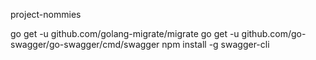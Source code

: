 project-nommies

go get -u github.com/golang-migrate/migrate
go get -u github.com/go-swagger/go-swagger/cmd/swagger
npm install -g swagger-cli